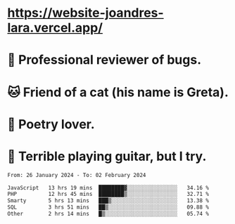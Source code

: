 # https://website-joandres-lara.vercel.app/
# 🐛 Professional reviewer of bugs.
# 🐱 Friend of a cat (his name is Greta).
# 📜 Poetry lover.
# 🎸 Terrible playing guitar, but I try.

<!--START_SECTION:waka-->

```txt
From: 26 January 2024 - To: 02 February 2024

JavaScript   13 hrs 19 mins  ████████▓░░░░░░░░░░░░░░░░   34.16 %
PHP          12 hrs 45 mins  ████████▒░░░░░░░░░░░░░░░░   32.71 %
Smarty       5 hrs 13 mins   ███▒░░░░░░░░░░░░░░░░░░░░░   13.38 %
SQL          3 hrs 51 mins   ██▒░░░░░░░░░░░░░░░░░░░░░░   09.88 %
Other        2 hrs 14 mins   █▒░░░░░░░░░░░░░░░░░░░░░░░   05.74 %
```

<!--END_SECTION:waka-->
